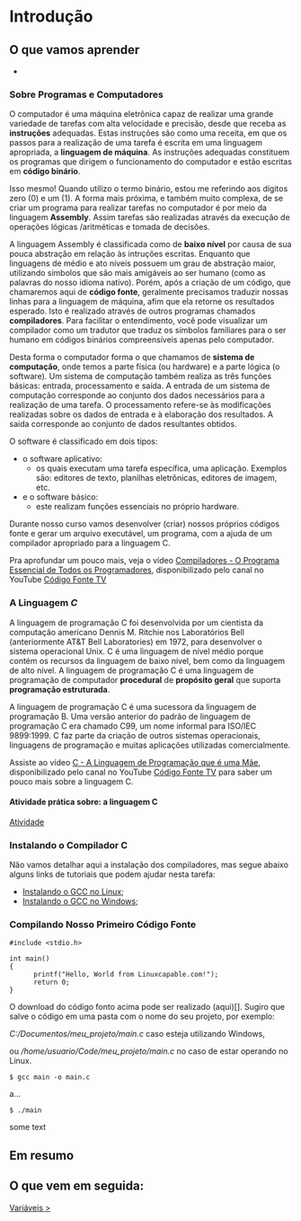 # Introdução

## O que vamos aprender
-

### Sobre Programas e Computadores

O computador é uma máquina eletrônica capaz de realizar uma grande variedade de tarefas com alta velocidade e precisão, desde que receba as __instruções__ adequadas. Estas instruções são como uma receita, em que os passos para a realização de uma tarefa é escrita em uma linguagem apropriada, a __linguagem de máquina__. As instruções adequadas constituem os programas que dirigem o funcionamento do computador e estão escritas em __código binário__.

Isso mesmo! Quando utilizo o termo binário, estou me referindo aos dígitos zero (0) e um (1). A forma mais próxima, e também muito complexa, de se criar um programa para realizar tarefas no computador é por meio da linguagem __Assembly__. Assim tarefas são realizadas através da execução de operações lógicas /aritméticas e tomada de decisões.

A linguagem Assembly é classificada como de __baixo nível__ por causa de sua pouca abstração em relação às intruções escritas. Enquanto que linguagens de médio e ato níveis possuem um grau de abstração maior, utilizando simbolos que são mais amigáveis ao ser humano (como as palavras do nosso idioma nativo). Porém, após a criação de um código, que chamaremos aqui de __código fonte__, geralmente precisamos traduzir nossas linhas para a linguagem de máquina, afim que ela retorne os resultados esperado. Isto é realizado através de outros programas chamados __compiladores__. Para facilitar o entendimento, você pode visualizar um compilador como um tradutor que traduz os símbolos familiares para o ser humano em códigos binários compreensíveis apenas pelo computador.

Desta forma o computador forma o que chamamos de __sistema de computação__, onde temos a parte física (ou hardware) e a parte lógica (o software). Um sistema de computação também realiza as três funções básicas: entrada, processamento e saída. A entrada de um sistema de computação corresponde ao conjunto dos dados necessários para a realização de uma tarefa. O processamento refere-se às modificações realizadas sobre os dados de entrada e à elaboração dos resultados. A saída corresponde ao conjunto de dados resultantes obtidos.

O software é classificado em dois tipos: 
- o software aplicativo:
  - os quais executam uma tarefa específica, uma aplicação. Exemplos são: editores de texto, planilhas eletrõnicas, editores de imagem, etc.
- e o software básico:
  - este realizam funções essenciais no próprio hardware. 

Durante nosso curso vamos desenvolver (criar) nossos próprios códigos fonte e gerar um arquivo executável, um programa, com a ajuda de um compilador apropriado para a linguagem C.

Pra aprofundar um pouco mais, veja o vídeo [Compiladores - O Programa Essencial de Todos os Programadores](https://www.youtube.com/watch?v=afUiVvDUIRA), disponibilizado pelo canal no YouTube [Código Fonte TV](https://www.youtube.com/c/codigofontetv)

### A Linguagem _C_

A linguagem de programação C foi desenvolvida por um cientista da computação americano Dennis M. Ritchie nos Laboratórios Bell (anteriormente AT&T Bell Laboratories) em 1972, para desenvolver o sistema operacional Unix. C é uma linguagem de nível médio porque contém os recursos da linguagem de baixo nível, bem como da linguagem de alto nível. A linguagem de programação C é uma linguagem de programação de computador __procedural__ de __propósito geral__ que suporta __programação estruturada__.

A linguagem de programação C é uma sucessora da linguagem de programação B. Uma versão anterior do padrão de linguagem de programação C era chamado C99, um nome informal para ISO/IEC 9899:1999. C faz parte da criação de outros sistemas operacionais, linguagens de programação e muitas aplicações utilizadas comercialmente.

Assiste ao vídeo [C - A Linguagem de Programação que é uma Mãe](https://www.youtube.com/watch?v=6mUCcsnCn08), disponibilizado pelo canal no YouTube [Código Fonte TV](https://www.youtube.com/c/codigofontetv) para saber um pouco mais sobre a linguagem C.

#### Atividade prática sobre: a linguagem C

[Atividade](https://google.com.br)


### Instalando o Compilador C

Não vamos detalhar aqui a instalação dos compiladores, mas segue abaixo alguns links de tutoriais que podem ajudar nesta tarefa:
- [Instalando o GCC no Linux](https://pt.linuxcapable.com/install-gcc-compiler-build-essential-on-ubuntu-20-04-lts/);
- [Instalando o GCC no Windows](https://terminaldeinformacao.com/2015/10/08/como-instalar-e-configurar-o-gcc-no-windows-mingw/);

### Compilando Nosso Primeiro Código Fonte

    #include <stdio.h>
    
    int main()
    {
          printf("Hello, World from Linuxcapable.com!");
          return 0;
    }

O download do código fonto acima pode ser realizado (aqui)[]. Sugiro que salve o código em uma pasta com o nome do seu projeto, por exemplo:

_C:/Documentos/meu_projeto/main.c_ caso esteja utilizando Windows, 

ou _/home/usuario/Code/meu_projeto/main.c_ no caso de estar operando no Linux.

    $ gcc main -o main.c
    
a...

    $ ./main
  
some text
## Em resumo

## O que vem em seguida:

[Variáveis > ](https://github.com/chicofreitas/c-tutorial/blob/main/variaveis.md)
